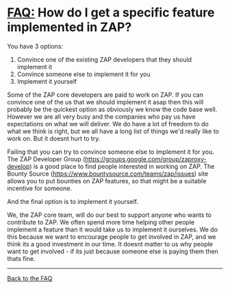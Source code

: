 # [FAQ:](FAQtoplevel) How do I get a specific feature implemented in ZAP?

You have 3 options:

1. Convince one of the existing ZAP developers that they should implement it
1. Convince someone else to implement it for you
1. Implement it yourself

Some of the ZAP core developers are paid to work on ZAP.
If you can convince one of the us that we should implement it asap then this will probably be the quickest option as obviously we know the code base well.
However we are all very busy and the companies who pay us have expectations on what we will deliver.
We do have a lot of freedom to do what we think is right, but we all have a long list of things we'd really like to work on.
But it doesnt hurt to try.

Failing that you can try to convince someone else to implement it for you.
The ZAP Developer Group (https://groups.google.com/group/zaproxy-develop) is a good place to find people interested in working on ZAP.
The Bounty Source (https://www.bountysource.com/teams/zap/issues) site allows you to put bounties on ZAP features, so that might be a suitable incentive for someone.

And the final option is to implement it yourself.

We, the ZAP core team, will do our best to support anyone who wants to contribute to ZAP.
We often spend more time helping other people implement a feature than it would take us to implement it ourselves.
We do this because we want to encourage people to get involved in ZAP, and we think its a good investment in our time.
It doesnt matter to us why people want to get involved - if its just because someone else is paying them then thats fine.

---

[Back to the FAQ](FAQtoplevel)